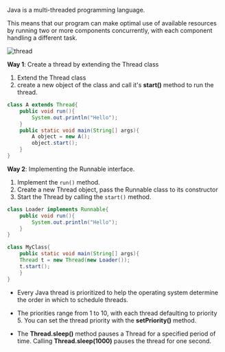 Java is a multi-threaded programming language. 

This means that our program can make optimal use of available resources by running two or more components concurrently, with each component handling a different task.

![thread](https://lecontent.sololearn.com/material-images/f2e895bb8dfd4782b1019cd75420165f-2880.png)

**Way 1**: Create a thread by extending the Thread class
1. Extend the Thread class
2. create a new object of the class and call it's **start()** method to run the thread.
```java
class A extends Thread{
	public void run(){
		System.out.println("Hello");
	}
	public static void main(String[] args){
		A object = new A();
		object.start();
	}
}
```

**Way 2**: Implementing the Runnable interface.
1. Implement the `run()` method. 
2. Create a new Thread object, pass the Runnable class to its constructor
3. Start the Thread by calling the `start()` method.
```java
class Loader implements Runnable{
	public void run(){
		System.out.println("Hello");
	}
}

class MyClass{
	public static void main(String[] args){
	Thread t = new Thread(new Loader());
	t.start();
	}
}
```


- Every Java thread is prioritized to help the operating system determine the order in which to schedule threads. 

- The priorities range from 1 to 10, with each thread defaulting to priority 5. You can set the thread priority with the **setPriority()** method.
- The **Thread.sleep()** method pauses a Thread for a specified period of time. Calling **Thread.sleep(1000)** pauses the thread for one second.